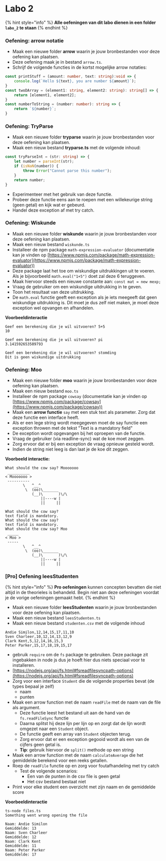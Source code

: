 # Labo 2

{% hint style="info" %}
**Alle oefeningen van dit labo dienen in een folder `labo_2` te staan**
{% endhint %}

### Oefening: arrow notatie

* Maak een nieuwe folder **arrow** waarin je jouw bronbestanden voor deze oefening kan plaatsen.
* Deze oefening maak je in bestand `arrow.ts`.
* Schrijf de volgende functies in de kortst mogelijke arrow notaties:

```typescript
const printStuff = (amount: number, text: string):void => {
    console.log(`Hello ${text}, you are number ${amount}`);
}
const twoDArray = (element1: string, element2: string): string[] => {
    return [element1, element2];
}
const numberToString = (number: number): string => {
    return `${number}`;
}
```

### **Oefening: TryParse**

* Maak een nieuwe folder **tryparse** waarin je jouw bronbestanden voor deze oefening kan plaatsen.
* Maak een nieuw bestand **tryparse.ts** met de volgende inhoud:

```typescript
const tryParseInt = (str: string) => {
    let number = parseInt(str);
    if (isNaN(number)) {
        throw Error("Cannot parse this number");
    }
    return number;
}
```

* Experimenteer met het gebruik van deze functie.&#x20;
* Probeer deze functie eens aan te roepen met een willekeurige string (geen getal) en kijk wat er gebeurd.
* Handel deze exception af met try catch.&#x20;

### **Oefening: Wiskunde**

* Maak een nieuwe folder **wiskunde** waarin je jouw bronbestanden voor deze oefening kan plaatsen.
* Maak een nieuw bestand `wiskunde.ts`&#x20;
* Installeer de npm package `math-expression-evaluator` (documentatie kan je vinden op [https://www.npmjs.com/package/math-expression-evaluator](https://www.npmjs.com/package/math-expression-evaluator))
* Deze package laat het toe om wiskundige uitdrukkingen uit te voeren. Als je bijvoorbeeld `math.eval("1+5")` doet zal deze 6 teruggeven.&#x20;
* Maak hiervoor steeds een nieuwe constante aan: `const mat = new mexp;`
* Vraag de gebruiker om een wiskundige uitdrukking in te geven.
* Toon het resultaat van deze uitdrukking.&#x20;
* De `math.eval` functie geeft een exception als je iets meegeeft dat geen wiskundige uitdrukking is. Dit moet je dus zelf niet maken, je moet deze exception wel opvangen en afhandelen.

**Voorbeeldinteractie**

```
Geef een berekening die je wil uitvoeren? 5+5
10
```

```
Geef een berekening die je wil uitvoeren? pi
3.141592653589793
```

```
Geef een berekening die je wil uitvoeren? stomding
Dit is geen wiskundige uitdrukking
```

### **Oefening: Moo**

* Maak een nieuwe folder **moo** waarin je jouw bronbestanden voor deze oefening kan plaatsen.
* Maak een nieuw bestand `moo.ts`&#x20;
* Installeer de npm package `cowsay` (documentatie kan je vinden op [https://www.npmjs.com/package/cowsay](https://www.npmjs.com/package/cowsay))
* Maak een **arrow functie** `say` met een stuk text als parameter. Zorg dat deze functie een interface heeft.
* Als er een lege string wordt meegegeven moet de say functie een exception throwen met de tekst "Text is a mandatory field"
* De exception wordt opgevangen bij het oproepen van de functie.&#x20;
* Vraag de gebruiker (via readline-sync) wat de koe moet zeggen.
* Zorg ervoor dat er bij een exception de vraag opnieuw gesteld wordt.
* Indien de string niet leeg is dan laat je de koe dit zeggen.

**Voorbeeld interactie:**

```
What should the cow say? Mooooooo
 __________
< Mooooooo >
 ----------
        \   ^__^
         \  (oo)\_______
            (__)\       )\/\
                ||----w |
                ||     ||
```

```
What should the cow say? 
text field is mandatory.
What should the cow say? 
text field is mandatory.
What should the cow say? Moo
 _____
< Moo >
 -----
        \   ^__^
         \  (oo)\_______
            (__)\       )\/\
                ||----w |
                ||     ||
```

### \[Pro] Oefening leesStudenten

{% hint style="info" %}
**Pro oefeningen** kunnen concepten bevatten die niet altijd in de theorieles is behandeld.  Begin niet aan deze oefeningen voordat je de vorige oefeningen gemaakt hebt.&#x20;
{% endhint %}

* Maak een nieuwe folder **leesStudenten** waarin je jouw bronbestanden voor deze oefening kan plaatsen.
* Maak een nieuw bestand `leesStudenten.ts`
* Maak een nieuw bestand `studenten.csv` met de volgende inhoud

```
Andie Similon,12,14,15,17,11,10
Sven Charleer,10,12,14,13,12,9
Clark Kent,5,12,14,16,15,3
Peter Parker,15,17,18,19,15,17
```

* gebruik `require` om  de  `fs` package te gebruiken. Deze package zit ingebakken in node js dus je hoeft hier dus niets speciaal voor te installeren.
* [https://nodejs.org/api/fs.html#fsreadfilesyncpath-options](https://nodejs.org/api/fs.html#fsreadfilesyncpath-options)
* Zorg voor een interface `Student` die de volgende properties bevat (de types bepaal je zelf)
  * naam
  * punten
* Maak een arrow function met de naam `readFile`  met de naam van de file als argument.
  * Deze functie leest het bestand uit aan de hand van de `fs.readFileSync` functie
  * Daarna splitst hij deze lijn per lijn op en zorgt dat de lijn wordt omgezet naar een `Student` object.&#x20;
  * De functie geeft een array van `Student` objecten terug.
  * Zorg ervoor dat er een exception gegooid wordt als een van de cijfers geen getal is.
  * **Tip**: gebruik hiervoor de `split()` methode op een string
* Maak een arrow function met de naam `calculateAverage` die het gemiddelde berekend voor een reeks getallen.
* Roep de `readFile` functie op en zorg voor foutafhandeling met try catch
  * Test de volgende scenarios:
    * Een van de punten in de csv file is geen getal
    * Het csv bestand bestaat niet
* Print voor elke student een overzicht met zijn naam en de gemiddelde score

**Voorbeeldinteractie**

```
ts-node files.ts
Something went wrong opening the file
```

```
Naam: Andie Similon
Gemiddelde: 13
Naam: Sven Charleer
Gemiddelde: 12
Naam: Clark Kent
Gemiddelde: 11
Naam: Peter Parker
Gemiddelde: 17
```
